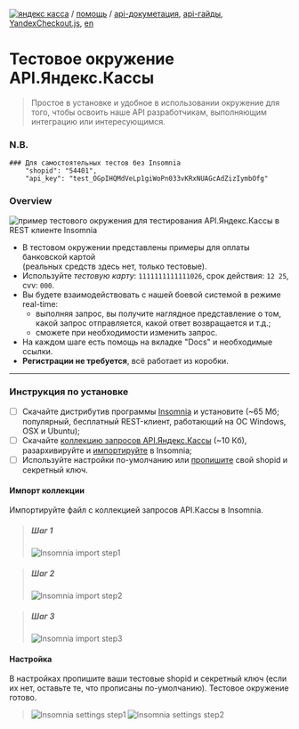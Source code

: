 [![яндекс касса](/i/yakassalogo.png "Яндекс Касса")](https://kassa.yandex.ru) / [помощь](https://yandex.ru/support/checkout/) / [api-докуметация](https://kassa.yandex.ru/docs/checkout-api/#api-yandex-kassy), [api-гайды](https://kassa.yandex.ru/docs/guides/#bystryj-start), [YandexCheckout.js](https://kassa.yandex.ru/docs/checkout-js/#yandexcheckout-js), [en](https://checkout.yandex.com/docs/checkout-api/#using-the-api)

Тестовое окружение API.Яндекс.Кассы
===================================
> Простое в установке и удобное в использовании окружение для того, чтобы освоить наше API разработчикам, выполняющим интеграцию или интересующимся.

### N.B.
```
### Для самостоятельных тестов без Insomnia
	"shopid": "54401",
	"api_key": "test_OGpIHQMdVeLp1giWoPn033vKRxNUAGcAdZizIymbOfg"
```

### Overview

![пример тестового окружения для тестирования API.Яндекс.Кассы в REST клиенте Insomnia](/checkout-api/sample/rest/insomnia/api.yandex.checkout.insomnia-sample.png "пример тестового окружения для тестирования API.Яндекс.Кассы в REST клиенте Insomnia")

 * В тестовом окружении представлены примеры для оплаты банковской картой  
 (реальных средств здесь нет, только тестовые).
 * Используйте *тестовую карту*: `1111111111111026`, срок действия: `12 25`, cvv: `000`.
 * Вы будете взаимодействовать с нашей боевой системой в режиме real-time:
   * выполняя запрос, вы получите наглядное представление о том, какой запрос отправляется, какой ответ возвращается и т.д.;
   * cможете при необходимости изменить запрос.
 * На каждом шаге есть помощь на вкладке "Docs" и необходимые ссылки.
 * **Регистрации не требуется**, всё работает из коробки.

---

### Инструкция по установке
- [ ] Скачайте дистрибутив программы [Insomnia](https://insomnia.rest/) и установите (~65 Мб; популярный, бесплатный REST-клиент, работающий на ОС Windows, OSX и Ubuntu);
- [ ] Скачайте [коллекцию запросов API.Яндекс.Кассы](/checkout-api/sample/rest/insomnia/API.Yandex.Kassa_test-env-for-insomnia.v1-002.ru.json.zip) (~10 Кб), разархивируйте и [импортируйте](#Импорт-коллекции) в Insomnia;
- [ ] Используйте настройки по-умолчанию или [пропишите](#Настройка) свой shopid и секретный ключ.

#### Импорт коллекции

Импортируйте файл с коллекцией запросов API.Кассы в Insomnia.

> ##### Шаг 1
> ![Insomnia import step1](/checkout-api/sample/rest/insomnia/insomnia-import-step1.png "Insomnia import step1")

> ##### Шаг 2
> ![Insomnia import step2](/checkout-api/sample/rest/insomnia/insomnia-import-step2.png "Insomnia import step2")

> ##### Шаг 3
> ![Insomnia import step3](/checkout-api/sample/rest/insomnia/insomnia-import-step3.png "Insomnia import step3")

#### Настройка

В настройках пропишите ваши тестовые shopid и секретный ключ (если их нет, оставьте те, что прописаны по-умолчанию). Тестовое окружение готово.

> ![Insomnia settings step1](/checkout-api/sample/rest/insomnia/settings-step1.png "Insomnia settings step1")
> ![Insomnia settings step2](/checkout-api/sample/rest/insomnia/settings-step2.png "Insomnia settings step2")

<!--
#### Ссылки
* [Insomnia](https://insomnia.rest/) - удобный, бесплатный REST-клиент под все операционные системы.
* Файл с коллекцией запросов API.Кассы
* Документация API.Кассы
* Гайды API.Кассы
:mortar_board: Тестовые окружение для работы с нашим API, это подготовленная нашими специалистами легкий у установке комлекс

-->
